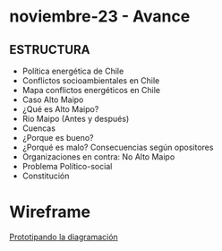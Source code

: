 # noviembre-23 - Avance
## ESTRUCTURA
* Política energética de Chile
* Conflictos socioambientales en Chile 
* Mapa conflictos energéticos en Chile
* Caso Alto Maipo
* ¿Qué es Alto Maipo?
* Rio Maipo (Antes y después)
* Cuencas
* ¿Porque es bueno?
* ¿Porqué es malo? Consecuencias según opositores
* Organizaciones en contra: No Alto Maipo
* Problema Político-social
* Constitución

# Wireframe
[Prototipando la diagramación](https://www.figma.com/file/yMdBrkT9TyPAoLqDBGMtaZ/Infograf%C3%ADa-Digital?node-id=38%3A4)

